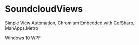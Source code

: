# SoundcloudViews

Simple View Automation, Chromium Embedded with CefSharp, MahApps.Metro

Windows 10 WPF
